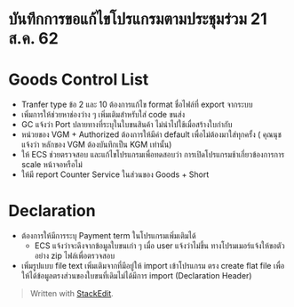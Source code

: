 
บันทึกการขอแก้ไขโปรแกรมตามประชุมร่วม 21 ส.ค. 62
===
# Goods Control List
- Tranfer type ข้อ 2 และ 10 ต้องการแก้ไข format ชื่อไฟล์ที่ export จากระบบ
- เพิ่มการให้ช่วยหาช่องว่าง ๆ เพิ่มเติมสำหรับใส่ code ขนส่ง
- GC แจ้งว่า Port ปลายทางที่ระบุในใบขนสินค้า ไม่นำไปใช้เมื่อสร้างใบกำกับ
- หน่วยของ VGM + Authorized ต้องการให้มีค่า default เพื่อไม่ต้องมาใส่ทุกครั้ง ( คุณนุชแจ้งว่า หลักของ VGM ต้องบันทึกเป็น KGM เท่านั้น)
- ให้ ECS ช่วยตรวจสอบ และแก้ไขโปรแกรมเพื่อทดสอบว่า การเปิดโปรแกรมช้าเกี่ยวข้องการการ scale หน้าจอหรือไม่
- ให้มี report Counter Service ในส่วนของ Goods + Short

# Declaration
- ต้องการให้มีการระบุ Payment term ในโปรแกรมเพิ่มเติมได้ 
	- ECS แจ้งว่าจะดึงจากข้อมูลใบขนเก่า ๆ เมื่อ user แจ้งว่าไม่ขึ้น ทางโปรมเมอร์แจ้งให้ขอตัวอย่าง zip ไฟล์เพื่อตรวจสอบ
- เพิ่มรูปแบบ file text เพิ่มเติมจากที่มีอยู่ให้ import เข้าโปรแกรม ตรง create flat file เพื่อให้ได้ข้อมูลตรงส่วนของใบขนที่เดิมไม่ได้มีการ import (Declaration Header)

> Written with [StackEdit](https://stackedit.io/).
<!--stackedit_data:
eyJoaXN0b3J5IjpbLTE5MDgxMjk3ODRdfQ==
-->